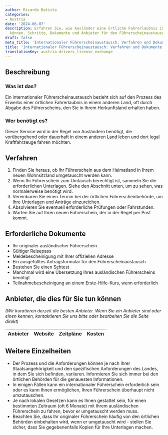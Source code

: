 ```yaml
---
author: Ricardo Batista
categories:
- Austria
date: '2024-06-07'
description: Erfahren Sie, wie Ausländer eine örtliche Fahrerlaubnis im Ausland erwerben
  können. Schritte, Dokumente und Anbieter für den Führerscheinaustausch erklärt.
draft: false
meta_title: 'Internationaler Führerscheinaustausch: Verfahren und Dokumente'
title: 'Internationaler Führerscheinaustausch: Verfahren und Dokumente'
translationKey: austria-drivers_license_exchange
---
```



## Beschreibung
### Was ist das?
Ein internationaler Führerscheinaustausch bezieht sich auf den Prozess des Erwerbs einer örtlichen Fahrerlaubnis in einem anderen Land, oft durch Abgabe des Führerscheins, den Sie in Ihrem Herkunftsland erhalten haben.

### Wer benötigt es?
Dieser Service wird in der Regel von Ausländern benötigt, die vorübergehend oder dauerhaft in einem anderen Land leben und dort legal Kraftfahrzeuge fahren möchten.

## Verfahren

1. Finden Sie heraus, ob Ihr Führerschein aus dem Heimatland in Ihrem neuen Wohnsitzland umgetauscht werden kann.
2. Wenn Ihr Führerschein zum Umtausch berechtigt ist, sammeln Sie die erforderlichen Unterlagen. Siehe den Abschnitt unten, um zu sehen, was normalerweise benötigt wird.
3. Vereinbaren Sie einen Termin bei der örtlichen Führerscheinbehörde, um Ihre Unterlagen und Anträge einzureichen.
4. Absolvieren Sie eventuell erforderliche Prüfungen oder Fahrstunden.
5. Warten Sie auf Ihren neuen Führerschein, der in der Regel per Post kommt.

## Erforderliche Dokumente

- Ihr originaler ausländischer Führerschein
- Gültiger Reisepass
- Meldebescheinigung mit Ihrer offiziellen Adresse
- Ein ausgefülltes Antragsformular für den Führerscheinaustausch
- Bestehen Sie einen Sehtest
- Manchmal wird eine Übersetzung Ihres ausländischen Führerscheins benötigt
- Teilnahmebescheinigung an einem Erste-Hilfe-Kurs, wenn erforderlich

## Anbieter, die dies für Sie tun können
_(Wir kuratieren derzeit die besten Anbieter. Wenn Sie ein Anbieter sind oder einen kennen, kontaktieren Sie uns bitte oder bearbeiten Sie die Seite direkt)_

| Anbieter | Website | Zeitpläne | Kosten |
| --------------- | --------------- | :-------------: | :-------------: |

## Weitere Einzelheiten

- Der Prozess und die Anforderungen können je nach Ihrer Staatsangehörigkeit und den spezifischen Anforderungen des Landes, in dem Sie sich befinden, variieren. Informieren Sie sich immer bei den örtlichen Behörden für die genauesten Informationen.
- In einigen Fällen kann ein internationaler Führerschein erforderlich sein oder es kann Ihnen ermöglichen, Ihren Führerschein überhaupt nicht umzutauschen.
- Je nach lokalen Gesetzen kann es Ihnen gestattet sein, für einen bestimmten Zeitraum (oft 6 Monate) mit Ihrem ausländischen Führerschein zu fahren, bevor er umgetauscht werden muss.
- Beachten Sie, dass Ihr originaler Führerschein häufig von den örtlichen Behörden einbehalten wird, wenn er umgetauscht wird - stellen Sie sicher, dass Sie gegebenenfalls Kopien für Ihre Unterlagen machen.